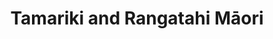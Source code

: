 ---
layout: content
data: maori
title: Tamariki and Rangatahi Māori
isHome: true
link: https://figure.nz/search/?query=children%20maori&ref=yfnz
link-ch: https://figure.nz/search/?query=children%20maori&ref=yfnz
link-te: https://figure.nz/search/?query=teenage%20maori&ref=yfnz
link-yo: https://figure.nz/search/?query=youth%20maori&ref=yfnz
---
